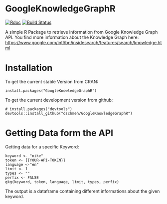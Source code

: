 # GoogleKnowledgeGraphR
[![Rdoc](https://www.r-pkg.org/badges/version/GoogleKnowledgeGraphR)](https://www.r-pkg.org/badges/version/GoogleKnowledgeGraphR)
[![Build Status](https://travis-ci.org/dschmeh/GoogleKnowledgeGraphR.svg?branch=master)](https://travis-ci.org/dschmeh/GoogleKnowledgeGraphR)

A simple R Package to retrieve information from Google Knowledge Graph API. You find more information about the Knowledge Graph here: https://www.google.com/intl/bn/insidesearch/features/search/knowledge.html

# Installation 
To get the current stable Version from CRAN:

```
install.packages("GoogleKnowledgeGraphR")
```
To get the current development version from github:

```
# install.packages("devtools")
devtools::install_github("dschmeh/GoogleKnowledgeGraphR")
```

# Getting Data form the API
Getting data for a specific Keyword:
```
keyword <- "nike"
token <- {{YOUR-API-TOKEN}}
language <-"en"
limit <- 1
types <- ""
perfix <- FALSE
gkg(keyword, token, language, limit, types, perfix)
```
The output is a dataframe containing different informations about the given keyword.
